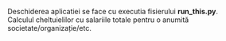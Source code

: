 
Deschiderea aplicatiei se face cu executia fisierului **run_this.py**. <br />
Calculul cheltuielilor cu salariile totale pentru o anumită societate/organizație/etc.


